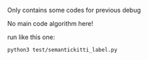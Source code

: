 Only contains some codes for previous debug

No main code algorithm here!

run like this one:
```bash
python3 test/semantickitti_label.py
```